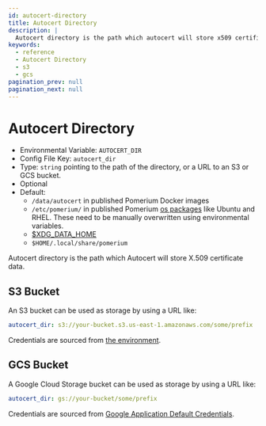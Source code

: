 ```yaml
---
id: autocert-directory
title: Autocert Directory
description: |
  Autocert directory is the path which autocert will store x509 certificate data.
keywords:
  - reference
  - Autocert Directory
  - s3
  - gcs
pagination_prev: null
pagination_next: null
---
```


# Autocert Directory

- Environmental Variable: `AUTOCERT_DIR`
- Config File Key: `autocert_dir`
- Type: `string` pointing to the path of the directory, or a URL to an S3 or GCS bucket.
- Optional
- Default:
  - `/data/autocert` in published Pomerium Docker images
  - `/etc/pomerium/` in published Pomerium [os packages](https://github.com/pomerium/pomerium/blob/5e3ae59658246bfe3d4cc5d12997c6e19350bf80/ospkg/pomerium.service#L8) like Ubuntu and RHEL. These need to be manually overwritten using environmental variables.
  - [$XDG_DATA_HOME](https://specifications.freedesktop.org/basedir-spec/basedir-spec-latest.html)
  - `$HOME/.local/share/pomerium`

Autocert directory is the path which Autocert will store X.509 certificate data.

## S3 Bucket

An S3 bucket can be used as storage by using a URL like:

```yaml
autocert_dir: s3://your-bucket.s3.us-east-1.amazonaws.com/some/prefix
```

Credentials are sourced from [the environment](https://pkg.go.dev/github.com/aws/aws-sdk-go-v2/config#EnvConfig).

## GCS Bucket

A Google Cloud Storage bucket can be used as storage by using a URL like:

```yaml
autocert_dir: gs://your-bucket/some/prefix
```

Credentials are sourced from [Google Application Default Credentials](https://cloud.google.com/docs/authentication/application-default-credentials).
